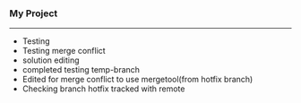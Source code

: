 ### My Project

----------------
- Testing
- Testing merge conflict
- solution editing
- completed testing temp-branch
- Edited for merge conflict to use mergetool(from hotfix branch)
- Checking branch hotfix tracked with remote

